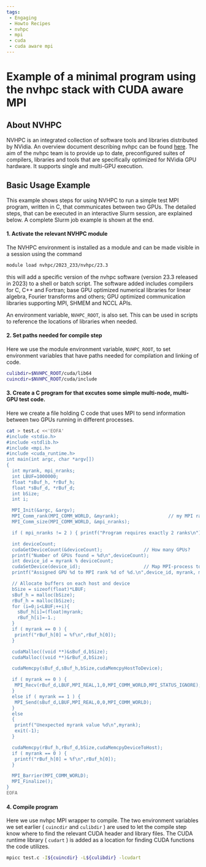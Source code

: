 ```yaml
---
tags:
 - Engaging
 - Howto Recipes
 - nvhpc
 - mpi
 - cuda
 - cuda aware mpi
---
```


# Example of a minimal program using the nvhpc stack with CUDA aware MPI

## About NVHPC

NVHPC is an integrated collection of software tools and libraries distributed by NVidia. An overview document describing nvhpc 
can be found [here](https://developer.nvidia.com/hpc-sdk).
The aim of the nvhpc team is to provide up to date, preconfigured suites of compilers, libraries and tools that are 
specifically optimized for NVidia GPU hardware. It supports single and multi-GPU execution.

## Basic Usage Example

This example shows steps for using NVHPC to run a simple test MPI program, written in C, that communicates between two GPUs.
The detailed steps, that can be executed in an interactive Slurm session, are explained 
below.  A complete Slurm job example is shown at the end.

#### 1. Activate the relevant NVHPC module

The NVHPC environment is installed as a module and can be made visible in a session using the command

```bash
module load nvhpc/2023_233/nvhpc/23.3
```

this will add a specific version of the nvhpc software (version 23.3 released in 2023) to a shell or batch script. The
software added includes compilers for C, C++ and Fortran; base GPU optimized numerical libraries for linear algebra, Fourier
transforms and others; GPU optimized communication libraries supporting MPI, SHMEM and NCCL APIs.

An environment variable, `NVHPC_ROOT`, is also set. This can be used in scripts to reference the locations of libraries
when needed.

#### 2. Set paths needed for compile step

Here we use the module environment variable, `NVHPC_ROOT`, to set environment variables
that have paths needed for compilation and linking of code.

```bash
culibdir=$NVHPC_ROOT/cuda/lib64
cuincdir=$NVHPC_ROOT/cuda/include
```

#### 3. Create a C program for that excutes some simple multi-node, multi-GPU test code.

Here we create a file holding C code that uses MPI to send information between two GPUs 
running in different processes.

```bash
cat > test.c <<'EOFA'
#include <stdio.h>
#include <stdlib.h>
#include <mpi.h>
#include <cuda_runtime.h>
int main(int argc, char *argv[])
{
  int myrank, mpi_nranks; 
  int LBUF=1000000;
  float *sBuf_h, *rBuf_h;
  float *sBuf_d, *rBuf_d;
  int bSize;
  int i;

  MPI_Init(&argc, &argv);
  MPI_Comm_rank(MPI_COMM_WORLD, &myrank);                  // my MPI rank
  MPI_Comm_size(MPI_COMM_WORLD, &mpi_nranks);

  if ( mpi_nranks != 2 ) { printf("Program requires exactly 2 ranks\n");exit(-1); }

  int deviceCount;
  cudaGetDeviceCount(&deviceCount);               // How many GPUs?
  printf("Number of GPUs found = %d\n",deviceCount);
  int device_id = myrank % deviceCount;
  cudaSetDevice(device_id);                       // Map MPI-process to a GPU
  printf("Assigned GPU %d to MPI rank %d of %d.\n",device_id, myrank, mpi_nranks);

  // Allocate buffers on each host and device
  bSize = sizeof(float)*LBUF;
  sBuf_h = malloc(bSize);
  rBuf_h = malloc(bSize);
  for (i=0;i<LBUF;++i){
    sBuf_h[i]=(float)myrank;
    rBuf_h[i]=-1.;
  }
  if ( myrank == 0 ) {
   printf("rBuf_h[0] = %f\n",rBuf_h[0]);
  }

  cudaMalloc((void **)&sBuf_d,bSize);
  cudaMalloc((void **)&rBuf_d,bSize);

  cudaMemcpy(sBuf_d,sBuf_h,bSize,cudaMemcpyHostToDevice);

  if ( myrank == 0 ) {
   MPI_Recv(rBuf_d,LBUF,MPI_REAL,1,0,MPI_COMM_WORLD,MPI_STATUS_IGNORE);
  } 
  else if ( myrank == 1 ) {
   MPI_Send(sBuf_d,LBUF,MPI_REAL,0,0,MPI_COMM_WORLD);
  }
  else
  {
   printf("Unexpected myrank value %d\n",myrank);
   exit(-1);
  }

  cudaMemcpy(rBuf_h,rBuf_d,bSize,cudaMemcpyDeviceToHost);
  if ( myrank == 0 ) {
   printf("rBuf_h[0] = %f\n",rBuf_h[0]);
  }

  MPI_Barrier(MPI_COMM_WORLD);
  MPI_Finalize();
}
EOFA
```

#### 4. Compile program

Here we use nvhpc MPI wrapper to compile. The two environment variables we set earlier ( `cuincdir` and `culibdir` ) are used to
let the compile step know where to find the relevant CUDA header and library files. The CUDA runtime library ( `cudart` ) is added
as a location for finding CUDA functions the code utilizes.


```bash
mpicc test.c -I${cuincdir} -L${culibdir} -lcudart
```
